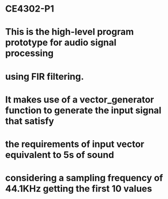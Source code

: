 # CE4302-P1

# This is the high-level program prototype for audio signal processing
# using FIR filtering.

# It makes use of a vector_generator function to generate the input signal that satisfy
# the requirements of input vector equivalent to 5s of sound
# considering a sampling frequency of 44.1KHz getting the first 10 values
